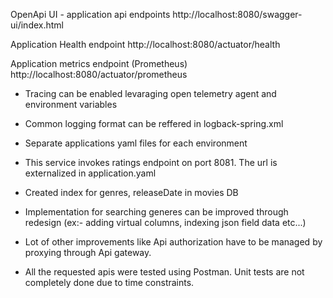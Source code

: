OpenApi UI - application api endpoints
http://localhost:8080/swagger-ui/index.html

Application Health endpoint
http://localhost:8080/actuator/health

Application metrics endpoint (Prometheus)
http://localhost:8080/actuator/prometheus

- Tracing can be enabled levaraging open telemetry agent and environment variables

- Common logging format can be reffered in logback-spring.xml

- Separate applications yaml files for each environment

- This service invokes ratings endpoint on port 8081. The url is externalized in application.yaml

- Created index for genres, releaseDate in movies DB

- Implementation for searching generes can be improved through redesign (ex:- adding virtual columns, indexing json field data  etc...) 

- Lot of other improvements like Api authorization have to be managed by proxying through Api gateway.

- All the requested apis were tested using Postman. Unit tests are not completely done due to time constraints.
